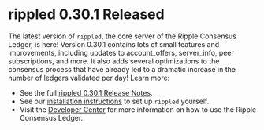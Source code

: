 # rippled 0.30.1 Released

The latest version of `rippled`, the core server of the Ripple Consensus Ledger, is here! Version 0.30.1 contains lots of small features and improvements, including updates to account\_offers, server\_info, peer subscriptions, and more. It also adds several optimizations to the consensus process that have already led to a dramatic increase in the number of ledgers validated per day! Learn more:

-   See the full [rippled 0.30.1 Release Notes](https://github.com/ripple/rippled/releases/0.30.1).
-   See our [installation instructions](https://ripple.com/build/rippled-setup/#installing-rippled) to set up `rippled` yourself.
-   Visit the [Developer Center](https://ripple.com/build/) for more information on how to use the Ripple Consensus Ledger.

